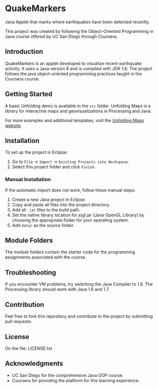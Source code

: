 # QuakeMarkers

Java Applet that marks where earthquakes have been detected recently.

This project was created by following the Object-Oriented Programming in Java course offered by UC San Diego through Coursera.

## Introduction

QuakeMarkers is an applet developed to visualize recent earthquake activity. It uses a Java version 8 and is compiled with JDK 1.6. The project follows the java object-oriented programming practices taught in the Coursera course.

## Getting Started

A basic Unfolding demo is available in the `src` folder. Unfolding Maps is a library for interactive maps and geovisualizations in Processing and Java.

For more examples and additional templates, visit the [Unfolding Maps website](http://unfoldingmaps.org/).

## Installation

To set up the project in Eclipse:

1. Go to `File` -> `Import` -> `Existing Projects into Workspace`.
2. Select this project folder and click `Finish`.

### Manual Installation

If the automatic import does not work, follow these manual steps:

1. Create a new Java project in Eclipse.
2. Copy and paste all files into the project directory.
3. Add all `.jar` files to the build path.
4. Set the native library location for jogl.jar (Java OpenGL Library) by choosing the appropriate folder for your operating system.
5. Add `data/` as the source folder.

## Module Folders

The module folders contain the starter code for the programming assignments associated with the course.

## Troubleshooting

If you encounter VM problems, try switching the Java Compiler to 1.6. The Processing library should work with Java 1.6 and 1.7.

## Contribution

Feel free to fork this repository and contribute to the project by submitting pull requests.

## License

On the file: LICENSE.txt

## Acknowledgments

- UC San Diego for the comprehensive Java OOP course.
- Coursera for providing the platform for this learning experience.
